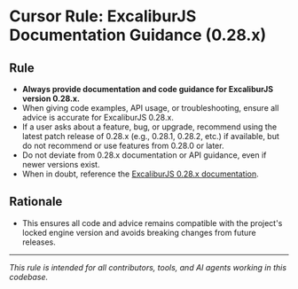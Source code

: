 # Cursor Rule: ExcaliburJS Documentation Guidance (0.28.x)

## Rule

-   **Always provide documentation and code guidance for ExcaliburJS version 0.28.x.**
-   When giving code examples, API usage, or troubleshooting, ensure all advice is accurate for ExcaliburJS 0.28.x.
-   If a user asks about a feature, bug, or upgrade, recommend using the latest patch release of 0.28.x (e.g., 0.28.1, 0.28.2, etc.) if available, but do not recommend or use features from 0.28.0 or later.
-   Do not deviate from 0.28.x documentation or API guidance, even if newer versions exist.
-   When in doubt, reference the [ExcaliburJS 0.28.x documentation](https://excaliburjs.com/docs/0.28.0/).

## Rationale

-   This ensures all code and advice remains compatible with the project's locked engine version and avoids breaking changes from future releases.

---

_This rule is intended for all contributors, tools, and AI agents working in this codebase._
